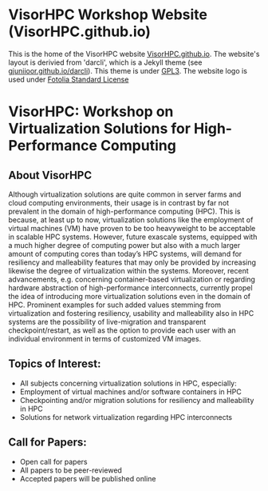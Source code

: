 # VisorHPC Workshop Website (VisorHPC.github.io)

This is the home of the VisorHPC website [VisorHPC.github.io](https://visorhpc.github.io).
The website's layout is derivied from 'darcli', which is a Jekyll theme (see [gjuniioor.github.io/darcli](https://gjuniioor.github.io/darcli)).
This theme is under [GPL3](assets/LICENSE).
The website logo is used under [Fotolia Standard License](https://www.fotolia.com/Info/HowToBuy/SizeAndLicenses)

# VisorHPC: Workshop on Virtualization Solutions for High-Performance Computing

## About VisorHPC

Although virtualization solutions are quite common in server farms and cloud computing environments, their usage is in contrast by far not prevalent in the domain of high-performance computing (HPC). This is because, at least up to now, virtualization solutions like the employment of virtual machines (VM) have proven to be too heavyweight to be acceptable in scalable HPC systems. However, future exascale systems, equipped with a much higher degree of computing power but also with a much larger amount of computing cores than today’s HPC systems, will demand for resiliency and malleability features that may only be provided by increasing likewise the degree of virtualization within the systems. Moreover, recent advancements, e.g. concerning container-based virtualization or regarding hardware abstraction of high-performance interconnects, currently propel the idea of introducing more virtualization solutions even in the domain of HPC. Prominent examples for such added values stemming from virtualization and fostering resiliency, usability and malleability also in HPC systems are the possibility of live-migration and transparent checkpoint/restart, as well as the option to provide each user with an individual environment in terms of customized VM images.

## Topics of Interest:

* All subjects concerning virtualization solutions in HPC, especially:
* Employment of virtual machines and/or software containers in HPC
* Checkpointing and/or migration solutions for resiliency and malleability in HPC
* Solutions for network virtualization regarding HPC interconnects


## Call for Papers:

* Open call for papers
* All papers to be peer-reviewed
* Accepted papers will be published online

